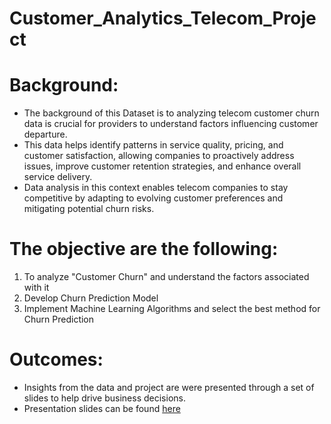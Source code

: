 # Customer_Analytics_Telecom_Project


# Background:
- The background of this Dataset is to analyzing telecom customer churn data is crucial for providers to understand factors influencing customer departure. 
- This data helps identify patterns in service quality, pricing, and customer satisfaction, allowing companies to proactively address issues, improve customer retention strategies, and enhance overall service delivery. 
- Data analysis in this context enables telecom companies to stay competitive by adapting to evolving customer preferences and mitigating potential churn risks.


# The objective are the following:
1. To analyze "Customer Churn" and understand the factors associated with it
2. Develop Churn Prediction Model 
3. Implement Machine Learning Algorithms and select the best method for Churn Prediction


# Outcomes:
- Insights from the data and project are were presented through a set of slides to help drive business decisions.
- Presentation slides can be found [here](https://github.com/robert-solomon12/Customer_Analytics_Telecom_Project/blob/main/Telekom_Analytics_Pre.pdf) 
